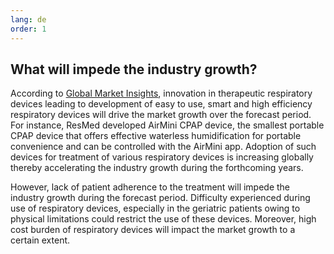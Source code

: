 ```yaml
---
lang: de
order: 1
---
```


What will impede the industry growth?
-------------

According to <a target="blank_" href="https://www.globenewswire.com/news-release/2018/06/28/1530807/0/en/Therapeutic-Respiratory-Devices-Market-worth-over-21-5-billion-by-2024-Global-Market-Insights-Inc.html">Global Market Insights</a>, innovation in therapeutic respiratory devices leading to development of easy to use, smart and high efficiency respiratory devices will drive the market growth over the forecast period. For instance, ResMed developed AirMini CPAP device, the smallest portable CPAP device that offers effective waterless humidification for portable convenience and can be controlled with the AirMini app. Adoption of such devices for treatment of various respiratory devices is increasing globally thereby accelerating the industry growth during the forthcoming years.

However, lack of patient adherence to the treatment will impede the industry growth during the forecast period. Difficulty experienced during use of respiratory devices, especially in the geriatric patients owing to physical limitations could restrict the use of these devices. Moreover, high cost burden of respiratory devices will impact the market growth to a certain extent.
